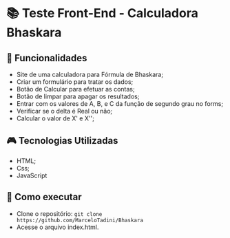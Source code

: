 # :books: Teste Front-End - Calculadora Bhaskara

## :mag_right: Funcionalidades 
* Site de uma calculadora para Fórmula de Bhaskara;
* Criar um formulário para tratar os dados;
* Botão de Calcular para efetuar as contas;
* Botão de limpar para apagar os resultados;
* Entrar com os valores de A, B, e C da função de segundo grau no forms;
* Verificar se o delta é Real ou não;
* Calcular o valor de X' e X'';

##  :video_game: Tecnologias Utilizadas 
* HTML;
* Css;
* JavaScript

## :rocket: Como executar 
* Clone o repositório:
```` git clone https://github.com/MarceloTadini/Bhaskara ````
* Acesse o arquivo index.html.

